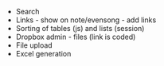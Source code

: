 * Search
* Links - show on note/evensong - add links
* Sorting of tables (js) and lists (session)
* Dropbox admin - files (link is coded)
* File upload
* Excel generation